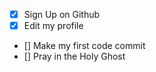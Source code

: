 - [x] Sign Up on Github
- [x] Edit my profile
- [] Make my first code commit
- [] Pray in the Holy Ghost
